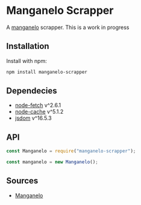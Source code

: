 # Manganelo Scrapper

A [manganelo](https://www.manganelo.com/) scrapper.
This is a work in progress

## Installation

Install with npm:

```bash
npm install manganelo-scrapper
```

## Dependecies

- [node-fetch](https://www.npmjs.com/package/node-fetch) v^2.6.1
- [node-cache](https://www.npmjs.com/package/node-cache) v^5.1.2
- [jsdom](https://www.npmjs.com/package/jsdom) v^16.5.3

## API

```js
const Manganelo = require("manganelo-scrapper");

const manganelo = new Manganelo();
```

## Sources

- [Manganelo](https://www.manganelo.com/)
